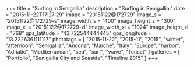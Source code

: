 +++
title = "Surfing in Senigallia"
description = "Surfing in Senigallia."
date = "2015-11-22T17:27:29"
image = "20151122@172729"
image_s = "20151122@172729-s"
image_width_s = "400"
image_height_s = "300"
image_xl = "20151122@172729-xl"
image_width_xl = "1024"
image_height_xl = "768"
gps_latitude = "43.722544444445"
gps_longitude = "13.2226361111117"
phototags = [ "2015-11-22", "2015-11", "2015", "winter", "afternoon", "Senigallia", "Ancona", "Marche", "Italy", "Europe", "harbor", "Adriatic", "Mediterranean", "sea", "surf", "wave", "Tenset" ]
galleries = [ "Portfolio", "Senigallia City and Seaside", "Timeline 2015" ]
+++
